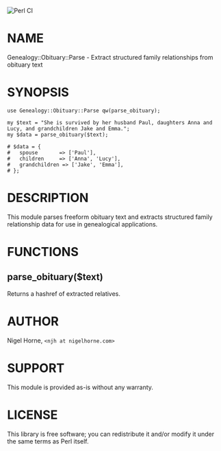 ![Perl CI](https://github.com/nigelhorne/Genealogy-Obituary-Parse/actions/workflows/test.yml/badge.svg)

# NAME

Genealogy::Obituary::Parse - Extract structured family relationships from obituary text

# SYNOPSIS

    use Genealogy::Obituary::Parse qw(parse_obituary);

    my $text = "She is survived by her husband Paul, daughters Anna and Lucy, and grandchildren Jake and Emma.";
    my $data = parse_obituary($text);

    # $data = {
    #   spouse       => ['Paul'],
    #   children     => ['Anna', 'Lucy'],
    #   grandchildren => ['Jake', 'Emma'],
    # };

# DESCRIPTION

This module parses freeform obituary text and extracts structured family relationship data
for use in genealogical applications.

# FUNCTIONS

## parse\_obituary($text)

Returns a hashref of extracted relatives.

# AUTHOR

Nigel Horne, `<njh at nigelhorne.com>`

# SUPPORT

This module is provided as-is without any warranty.

# LICENSE

This library is free software; you can redistribute it and/or modify it under the same terms as Perl itself.
